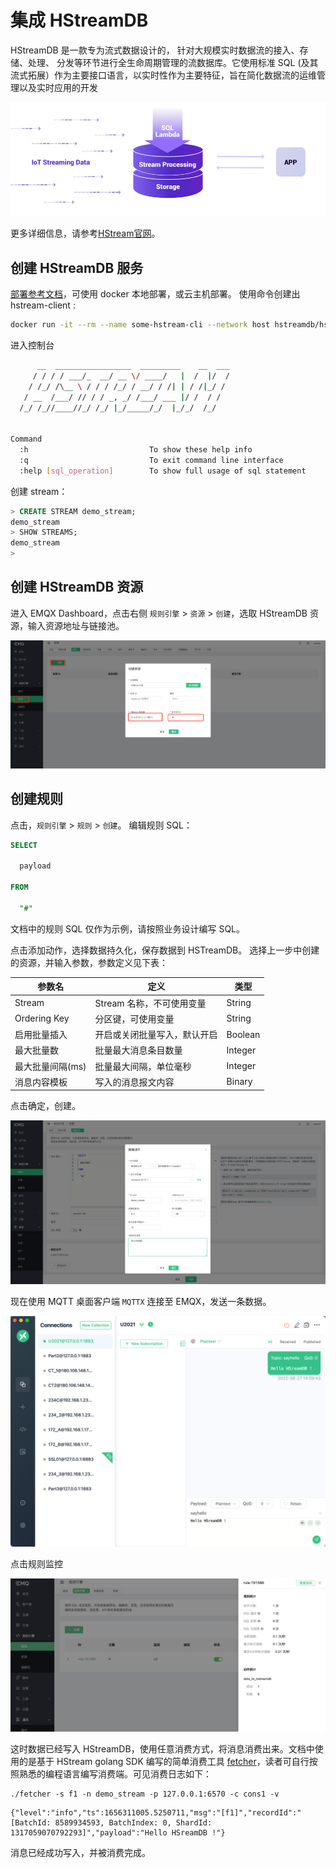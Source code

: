 # 集成 HStreamDB

HStreamDB 是一款专为流式数据设计的， 针对大规模实时数据流的接入、存储、处理、 分发等环节进行全生命周期管理的流数据库。它使用标准 SQL (及其流式拓展）作为主要接口语言，以实时性作为主要特征，旨在简化数据流的运维管理以及实时应用的开发

![image](./assets/rule-engine/HStreamDB/HStream.png)

更多详细信息，请参考[HStream官网](https://hstream.io/)。

## 创建 HStreamDB 服务

[部署参考文档](https://hstream.io/docs/en/latest/start/quickstart-with-docker.html)，可使用 docker 本地部署，或云主机部署。
使用命令创建出 hstream-client :

```bash
docker run -it --rm --name some-hstream-cli --network host hstreamdb/hstream:v0.8.0 hstream-client --port 6570 --client-id 1
```

进入控制台

```bash
      __  _________________  _________    __  ___
     / / / / ___/_  __/ __ \/ ____/   |  /  |/  /
    / /_/ /\__ \ / / / /_/ / __/ / /| | / /|_/ /
   / __  /___/ // / / _, _/ /___/ ___ |/ /  / /
  /_/ /_//____//_/ /_/ |_/_____/_/  |_/_/  /_/


Command
  :h                           To show these help info
  :q                           To exit command line interface
  :help [sql_operation]        To show full usage of sql statement

```

创建 stream：

```SQL
> CREATE STREAM demo_stream;
demo_stream
> SHOW STREAMS;
demo_stream
>
```

## 创建 HStreamDB 资源

进入 EMQX Dashboard，点击右侧 `规则引擎` > `资源` > `创建`，选取 HStreamDB 资源，输入资源地址与链接池。

![image](./assets/rule-engine/HStreamDB/create_resource.png)

## 创建规则

点击，`规则引擎` > `规则` > `创建`。
编辑规则 SQL：

```SQL
SELECT

  payload

FROM

  "#"
```

文档中的规则 SQL 仅作为示例，请按照业务设计编写 SQL。

点击添加动作，选择数据持久化，保存数据到 HSTreamDB。
选择上一步中创建的资源，并输入参数，参数定义见下表：

| 参数名 | 定义 | 类型 |
| ---- | ---- | ---- |
| Stream | Stream 名称，不可使用变量 | String |
| Ordering Key | 分区键，可使用变量 | String |
| 启用批量插入 | 开启或关闭批量写入，默认开启 | Boolean |
| 最大批量数 | 批量最大消息条目数量 | Integer |
| 最大批量间隔(ms) | 批量最大间隔，单位毫秒 | Integer |
| 消息内容模板 | 写入的消息报文内容 | Binary |

点击确定，创建。

![image](./assets/rule-engine/HStreamDB/create_rule.png)

现在使用 MQTT 桌面客户端 `MQTTX` 连接至 EMQX，发送一条数据。

![image](./assets/rule-engine/HStreamDB/send_msg.png)

点击规则监控

![image](./assets/rule-engine/HStreamDB/rule_res.png)

这时数据已经写入 HStreamDB，使用任意消费方式，将消息消费出来。文档中使用的是基于 HStream golang SDK 编写的简单消费工具 [fetcher](https://github.com/hstreamdb/fetcher)，读者可自行按照熟悉的编程语言编写消费端。可见消费日志如下：

```shell
./fetcher -s f1 -n demo_stream -p 127.0.0.1:6570 -c cons1 -v
```

```shell
{"level":"info","ts":1656311005.5250711,"msg":"[f1]","recordId":"[BatchId: 8589934593, BatchIndex: 0, ShardId: 1317059070792293]","payload":"Hello HSreamDB !"}
```

消息已经成功写入，并被消费完成。
